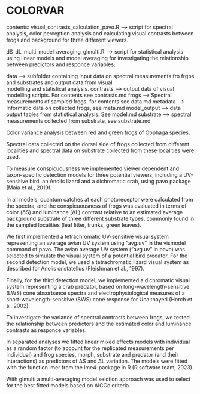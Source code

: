 # COLORVAR

contents:
visual_contrasts_calculation_pavo.R --> script for spectral analysis, color perception analysis and calculating visual contrasts between frogs and background for three different viewers.

dS_dL_multi_model_averaging_glmulti.R --> script for statistical analysis using linear models and model averaging for investigating the relationship between predictors and responce variables.

data --> subfolder containing input data on spectral measurements fro frgos and substrates and output data from visual       
         modelling and statistical analysis.
     contrasts --> output data of visual modelling scripts. For contents see contrasts.md
     frogs --> Spectral measurements of sampled frogs. for contents see data.md
     metadata --> Informatic data on collected frogs, see meta.md
     model_output --> data output tables from statistical analysis. See model.md
     substrate --> spectral measurements collected from substrate, see substrate.md


Color variance analysis between red and green frogs of Oophaga species.

Spectral data collected on the dorsal side of frogs collected from different localities
and spectral data on substrate collected from these localities were used.

To measure conspicuousness we implemented viewer dependent and taxon-specific
detection models for three potential viewers, including a UV-sensitive bird,
an Anolis lizard and a dichromatic crab, using pavo package (Maia et al., 2019).

In all models, quantum catches at each photoreceptor were calculated from the 
spectra, and the conspicuousness of  frogs was evaluated in terms of color (ΔS) 
and luminance (ΔL) contrast relative to an estimated average background substrate 
of three different substrate types, commonly found in the sampled localities 
(leaf litter, trunks, green leaves). 

We first implemented a tetrachromatic UV-sensitive visual system representing 
an average avian UV system using “avg.uv” in the vismodel command of pavo. 
The avian average UV system (“avg.uv” in pavo) was selected to simulate the 
visual system of a potential bird predator. For the second detection model,
we used a tetrachromatic lizard  visual system as described for Anolis cristatellus 
(Fleishman et al., 1997). 

Finally, for the third detection model, we implemented a dichromatic visual system 
representing a crab predator, based on long-wavelength-sensitive (LWS) cone 
absorbance spectra and electrophysiological measures of a short-wavelength-sensitive 
(SWS) cone response for Uca thayeri (Horch et al. 2002).

To investigate the variance of spectral contrasts between frogs, we tested the 
relationship between predictors and the estimated color and luminance contrasts 
as responce variables. 

In separated analyses we fitted linear mixed effects models with individual 
as a random factor (to account for the replicated measurements per individual) 
and frog species, morph, substrate and predator (and their interactions) as
predictors of ΔS and ΔL variation. The models were fitted with the 
function lmer from the lme4-package in R (R software team, 2023). 

With glmulti a multi-averaging model selction approach was used to select for
the best fitted models based on AICCc criteria.
